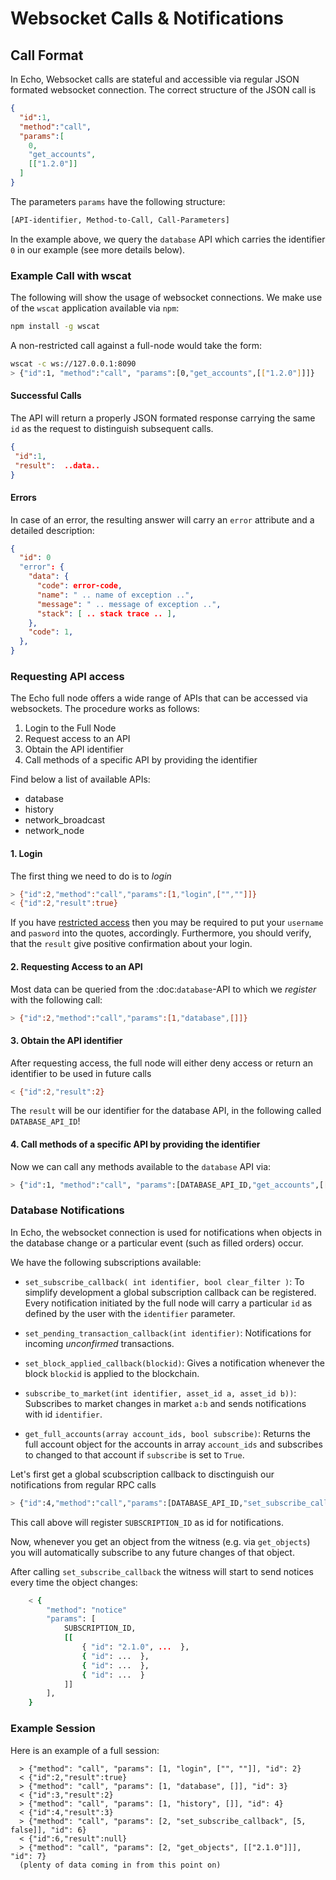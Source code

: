 # Websocket Calls & Notifications

## Call Format

In Echo, Websocket calls are stateful and accessible via regular JSON formated websocket connection. The correct structure of the JSON call is

```json
{
  "id":1,
  "method":"call",
  "params":[
    0,
    "get_accounts",
    [["1.2.0"]]
  ]
}
```

The parameters `params` have the following structure:

```bash
[API-identifier, Method-to-Call, Call-Parameters]
```

In the example above, we query the `database` API which carries the identifier `0` in our example (see more details below).

### Example Call with wscat

The following will show the usage of websocket connections. We make use of the `wscat` application available via `npm`:

```bash
npm install -g wscat
```

A non-restricted call against a full-node would take the form:

```bash
wscat -c ws://127.0.0.1:8090
> {"id":1, "method":"call", "params":[0,"get_accounts",[["1.2.0"]]]}
```

#### Successful Calls

The API will return a properly JSON formated response carrying the same ``id`` as the request to distinguish subsequent calls.

```json
{
 "id":1,
 "result":  ..data..
}
```

#### Errors

In case of an error, the resulting answer will carry an ``error`` attribute and a detailed description:

```json
{
  "id": 0
  "error": {
    "data": {
      "code": error-code,
      "name": " .. name of exception ..",
      "message": " .. message of exception ..",
      "stack": [ .. stack trace .. ],
    },
    "code": 1,
  },
}
```

### Requesting API access

The Echo full node offers a wide range of APIs that can be accessed via websockets. The procedure works as follows:

1. Login to the Full Node
2. Request access to an API
3. Obtain the API identifier
4. Call methods of a specific API by providing the identifier

Find below a list of available APIs:

- database
- history
- network_broadcast
- network_node

#### 1. Login

The first thing we need to do is to *login*

```bash
> {"id":2,"method":"call","params":[1,"login",["",""]]}
< {"id":2,"result":true}
```

If you have [restricted access](/how-to/api/access/) then you may be required to put
your ``username`` and ``pasword`` into the quotes, accordingly. Furthermore, you
should verify, that the ``result`` give positive confirmation about your login.

#### 2. Requesting Access to an API

Most data can be queried from the :doc:`database`-API to which we *register*
with the following call:

```bash
> {"id":2,"method":"call","params":[1,"database",[]]}
```

#### 3. Obtain the API identifier

After requesting access, the full node will either deny access or return an
identifier to be used in future calls

```bash
< {"id":2,"result":2}
```

The ``result`` will be our identifier for the database API, in the following called ``DATABASE_API_ID``!

#### 4. Call methods of a specific API by providing the identifier

Now we can call any methods available to the ``database`` API via:

```bash
> {"id":1, "method":"call", "params":[DATABASE_API_ID,"get_accounts",[["1.2.0"]]]}
```

### Database Notifications

In Echo, the websocket connection is used for notifications when objects
in the database change or a particular event (such as filled orders) occur.

We have the following subscriptions available:

- ``set_subscribe_callback( int identifier, bool clear_filter )``:
     To simplify development a global subscription callback can be registered.
     Every notification initiated by the full node will carry a particular
     ``id`` as defined by the user with the ``identifier`` parameter.

- ``set_pending_transaction_callback(int identifier)``:
     Notifications for incoming *unconfirmed* transactions.
- ``set_block_applied_callback(blockid)``:
     Gives a notification whenever the block ``blockid`` is applied to the
     blockchain.
- ``subscribe_to_market(int identifier, asset_id a, asset_id b))``:
    Subscribes to market changes in market ``a:b`` and sends notifications with
    id ``identifier``.
- ``get_full_accounts(array account_ids, bool subscribe)``:
    Returns the full account object for the accounts in array ``account_ids``
    and subscribes to changed to that account if ``subscribe`` is set to
    ``True``.

Let's first get a global scubscription callback to disctinguish our
notifications from regular RPC calls

```bash
> {"id":4,"method":"call","params":[DATABASE_API_ID,"set_subscribe_callback",[SUBSCRIPTION_ID, true]]}
```

This call above will register ``SUBSCRIPTION_ID`` as id for notifications.

Now, whenever you get an object from the witness (e.g. via ``get_objects``) you
will automatically subscribe to any future changes of that object.

After calling ``set_subscribe_callback`` the witness will start to send notices
every time the object changes:

```bash
    < {
        "method": "notice"
        "params": [
            SUBSCRIPTION_ID,
            [[
                { "id": "2.1.0", ...  },
                { "id": ...  },
                { "id": ...  },
                { "id": ...  }
            ]]
        ],
    }
```

### Example Session

Here is an example of a full session:

```shell
  > {"method": "call", "params": [1, "login", ["", ""]], "id": 2}
  < {"id":2,"result":true}
  > {"method": "call", "params": [1, "database", []], "id": 3}
  < {"id":3,"result":2}
  > {"method": "call", "params": [1, "history", []], "id": 4}
  < {"id":4,"result":3}
  > {"method": "call", "params": [2, "set_subscribe_callback", [5, false]], "id": 6}
  < {"id":6,"result":null}
  > {"method": "call", "params": [2, "get_objects", [["2.1.0"]]], "id": 7}
  (plenty of data coming in from this point on)
```